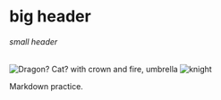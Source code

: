# big header
###### small header

![Dragon? Cat? with crown and fire, umbrella](https://octodex.github.com/images/yaktocat.png)
![knight](https://octodex.github.com/images/securityknightocat.png)




Markdown practice.

